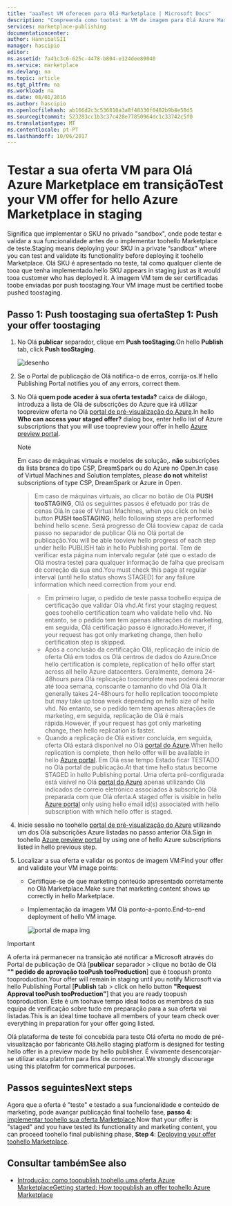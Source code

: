 ```yaml
---
title: "aaaTest VM oferecem para Olá Marketplace | Microsoft Docs"
description: "Compreenda como tootest a VM de imagem para Olá Azure Marketplace."
services: marketplace-publishing
documentationcenter: 
author: HannibalSII
manager: hascipio
editor: 
ms.assetid: 7a41c3c6-625c-4478-b804-e124dee89040
ms.service: marketplace
ms.devlang: na
ms.topic: article
ms.tgt_pltfrm: na
ms.workload: na
ms.date: 08/01/2016
ms.author: hascipio
ms.openlocfilehash: ab166d2c3c536810a3a8f48330f0482b9b4e58d5
ms.sourcegitcommit: 523283cc1b3c37c428e77850964dc1c33742c5f0
ms.translationtype: MT
ms.contentlocale: pt-PT
ms.lasthandoff: 10/06/2017
---
```

# <a name="test-your-vm-offer-for-hello-azure-marketplace-in-staging"></a><span data-ttu-id="adf04-103">Testar a sua oferta VM para Olá Azure Marketplace em transição</span><span class="sxs-lookup"><span data-stu-id="adf04-103">Test your VM offer for hello Azure Marketplace in staging</span></span>
<span data-ttu-id="adf04-104">Significa que implementar o SKU no privado "sandbox", onde pode testar e validar a sua funcionalidade antes de o implementar toohello Marketplace de teste.</span><span class="sxs-lookup"><span data-stu-id="adf04-104">Staging means deploying your SKU in a private “sandbox” where you can test and validate its functionality before deploying it toohello Marketplace.</span></span> <span data-ttu-id="adf04-105">Olá SKU é apresentado no teste, tal como qualquer cliente de tooa que tenha implementado.</span><span class="sxs-lookup"><span data-stu-id="adf04-105">hello SKU appears in staging just as it would tooa customer who has deployed it.</span></span> <span data-ttu-id="adf04-106">A imagem VM tem de ser certificadas toobe enviadas por push toostaging.</span><span class="sxs-lookup"><span data-stu-id="adf04-106">Your VM image must be certified toobe pushed toostaging.</span></span>

## <a name="step-1-push-your-offer-toostaging"></a><span data-ttu-id="adf04-107">Passo 1: Push toostaging sua oferta</span><span class="sxs-lookup"><span data-stu-id="adf04-107">Step 1: Push your offer toostaging</span></span>
1. <span data-ttu-id="adf04-108">No Olá **publicar** separador, clique em **Push tooStaging**.</span><span class="sxs-lookup"><span data-stu-id="adf04-108">On hello **Publish** tab, click **Push tooStaging**.</span></span>
   
    ![desenho](media/marketplace-publishing-vm-image-test-in-staging/vm-image-push-to-staging.png)
2. <span data-ttu-id="adf04-110">Se o Portal de publicação de Olá notifica-o de erros, corrija-os.</span><span class="sxs-lookup"><span data-stu-id="adf04-110">If hello Publishing Portal notifies you of any errors, correct them.</span></span>
3. <span data-ttu-id="adf04-111">No Olá **quem pode aceder à sua oferta testada?** caixa de diálogo, introduza a lista de Olá de subscrições do Azure que irá utilizar toopreview oferta no Olá [portal de pré-visualização do Azure](https://portal.azure.com).</span><span class="sxs-lookup"><span data-stu-id="adf04-111">In hello **Who can access your staged offer?** dialog box, enter hello list of Azure subscriptions that you will use toopreview your offer in hello [Azure preview portal](https://portal.azure.com).</span></span>
   
   > [!NOTE]
   > <span data-ttu-id="adf04-112">Em caso de máquinas virtuais e modelos de solução,. **não** subscrições da lista branca do tipo CSP, DreamSpark ou do Azure no Open.</span><span class="sxs-lookup"><span data-stu-id="adf04-112">In case of Virtual Machines and Solution templates, please **do not** whitelist subscriptions of type CSP, DreamSpark or Azure in Open.</span></span>
   > 
   > 

    > <span data-ttu-id="adf04-113">Em caso de máquinas virtuais, ao clicar no botão de Olá **PUSH tooSTAGING**, Olá os seguintes passos é efetuado por trás de cenas Olá.</span><span class="sxs-lookup"><span data-stu-id="adf04-113">In case of Virtual Machines, when you click on hello button **PUSH tooSTAGING**, hello following steps are performed behind hello scene.</span></span> <span data-ttu-id="adf04-114">Será progresso de Olá tooview capaz de cada passo no separador de publicar Olá no Olá portal de publicação.</span><span class="sxs-lookup"><span data-stu-id="adf04-114">You will be able tooview hello progress of each step under hello PUBLISH tab in hello Publishing portal.</span></span> <span data-ttu-id="adf04-115">Tem de verificar esta página num intervalo regular (até que o estado de Olá mostra teste) para qualquer informação de falha que precisam de correção da sua end.</span><span class="sxs-lookup"><span data-stu-id="adf04-115">You must check this page at regular interval (until hello status shows STAGED) for any failure information which need correction from your end.</span></span>

    > - <span data-ttu-id="adf04-116">Em primeiro lugar, o pedido de teste passa toohello equipa de certificação que validar Olá vhd.</span><span class="sxs-lookup"><span data-stu-id="adf04-116">At first your staging request goes toohello certification team who validate hello vhd.</span></span> <span data-ttu-id="adf04-117">No entanto, se o pedido tem tem apenas alterações de marketing, em seguida, Olá certificação passo é ignorado.</span><span class="sxs-lookup"><span data-stu-id="adf04-117">However, if your request has got only marketing change, then hello certification step is skipped.</span></span>
    > - <span data-ttu-id="adf04-118">Após a conclusão da certificação Olá, replicação de início de oferta Olá em todos os Olá centros de dados do Azure.</span><span class="sxs-lookup"><span data-stu-id="adf04-118">Once hello certification is complete, replication of hello offer start across all hello Azure datacenters.</span></span> <span data-ttu-id="adf04-119">Geralmente, demora 24-48hours para Olá replicação toocomplete mas poderá demorar até tooa semana, consoante o tamanho do vhd Olá Olá.</span><span class="sxs-lookup"><span data-stu-id="adf04-119">It generally takes 24-48hours for hello replication toocomplete but may take up tooa week depending on hello size of hello vhd.</span></span> <span data-ttu-id="adf04-120">No entanto, se o pedido tem tem apenas alterações de marketing, em seguida, replicação de Olá é mais rápida.</span><span class="sxs-lookup"><span data-stu-id="adf04-120">However, if your request has got only marketing change, then hello replication is faster.</span></span>
    > - <span data-ttu-id="adf04-121">Quando a replicação de Olá estiver concluída, em seguida, oferta Olá estará disponível no Olá [portal do Azure](http:/portal.azure.com).</span><span class="sxs-lookup"><span data-stu-id="adf04-121">When hello replication is complete, then hello offer will be available in hello [Azure portal](http:/portal.azure.com).</span></span> <span data-ttu-id="adf04-122">Em Olá esse tempo Estado ficar TESTADO no Olá portal de publicação.</span><span class="sxs-lookup"><span data-stu-id="adf04-122">At that time hello status become STAGED in hello Publishing portal.</span></span> <span data-ttu-id="adf04-123">Uma oferta pré-configurada está visível no Olá [portal do Azure](http:/portal.azure.com) apenas utilizando Olá indicados de correio eletrónico associados à subscrição Olá preparada com que Olá oferta.</span><span class="sxs-lookup"><span data-stu-id="adf04-123">A staged offer is visible in hello [Azure portal](http:/portal.azure.com) only using hello email id(s) associated with hello subscription with which hello offer is staged.</span></span>

1. <span data-ttu-id="adf04-124">Inicie sessão no toohello [portal de pré-visualização do Azure](https://portal.azure.com) utilizando um dos Olá subscrições Azure listadas no passo anterior Olá.</span><span class="sxs-lookup"><span data-stu-id="adf04-124">Sign in toohello [Azure preview portal](https://portal.azure.com) by using one of hello Azure subscriptions listed in hello previous step.</span></span>
2. <span data-ttu-id="adf04-125">Localizar a sua oferta e validar os pontos de imagem VM:</span><span class="sxs-lookup"><span data-stu-id="adf04-125">Find your offer and validate your VM image points:</span></span>
   
   * <span data-ttu-id="adf04-126">Certifique-se de que marketing conteúdo apresentado corretamente no Olá Marketplace.</span><span class="sxs-lookup"><span data-stu-id="adf04-126">Make sure that marketing content shows up correctly in hello Marketplace.</span></span>
   * <span data-ttu-id="adf04-127">Implementação da imagem VM Olá ponto-a-ponto.</span><span class="sxs-lookup"><span data-stu-id="adf04-127">End-to-end deployment of hello VM image.</span></span>
     
      ![portal de mapa img](media/marketplace-publishing-push-to-staging/pubportal-mapping-azure-portal.jpg)

> [!IMPORTANT]
> <span data-ttu-id="adf04-129">A oferta irá permanecer na transição até notificar a Microsoft através do Portal de publicação de Olá [**publicar** separador > clique no botão de Olá **"" pedido de aprovação tooPush tooProduction**] que é toopush pronto tooproduction.</span><span class="sxs-lookup"><span data-stu-id="adf04-129">Your offer will remain in staging until you notify Microsoft via hello Publishing Portal [**Publish** tab > click on hello button **"Request Approval tooPush tooProduction"**] that you are ready toopush tooproduction.</span></span> <span data-ttu-id="adf04-130">Este é um toohave tempo ideal todos os membros da sua equipa de verificação sobre tudo em preparação para a sua oferta vai listadas.</span><span class="sxs-lookup"><span data-stu-id="adf04-130">This is an ideal time toohave all members of your team check over everything in preparation for your offer going listed.</span></span>
> 
> <span data-ttu-id="adf04-131">Olá plataforma de teste foi concebida para teste Olá oferta no modo de pré-visualização por fabricante Olá.</span><span class="sxs-lookup"><span data-stu-id="adf04-131">hello staging platform is designed for testing hello offer in a preview mode by hello publisher.</span></span> <span data-ttu-id="adf04-132">É vivamente desencorajar-se utilizar esta platofrm para fins de commerical.</span><span class="sxs-lookup"><span data-stu-id="adf04-132">We strongly discourage using this platofrm for commerical purposes.</span></span>
> 
> 

## <a name="next-steps"></a><span data-ttu-id="adf04-133">Passos seguintes</span><span class="sxs-lookup"><span data-stu-id="adf04-133">Next steps</span></span>
<span data-ttu-id="adf04-134">Agora que a oferta é "teste" e testado a sua funcionalidade e conteúdo de marketing, pode avançar publicação final toohello fase, **passo 4**: [implementar toohello sua oferta Marketplace](marketplace-publishing-push-to-production.md).</span><span class="sxs-lookup"><span data-stu-id="adf04-134">Now that your offer is "staged" and you have tested its functionality and marketing content, you can proceed toohello final publishing phase, **Step 4**: [Deploying your offer toohello Marketplace](marketplace-publishing-push-to-production.md).</span></span>

## <a name="see-also"></a><span data-ttu-id="adf04-135">Consultar também</span><span class="sxs-lookup"><span data-stu-id="adf04-135">See also</span></span>
* [<span data-ttu-id="adf04-136">Introdução: como toopublish toohello uma oferta Azure Marketplace</span><span class="sxs-lookup"><span data-stu-id="adf04-136">Getting started: How toopublish an offer toohello Azure Marketplace</span></span>](marketplace-publishing-getting-started.md)

